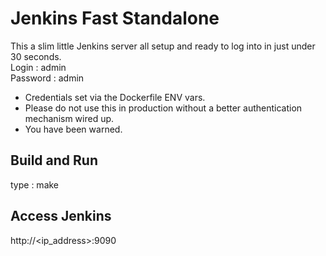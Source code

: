 # Jenkins Fast Standalone

This a slim little Jenkins server all setup and ready to log into in just under 30 seconds.
<br>
Login : admin
<br>
Password : admin
<br>
* Credentials set via the Dockerfile ENV vars.
* Please do not use this in production without a better authentication mechanism wired up.
* You have been warned.

## Build and Run
type : make

## Access Jenkins
http://<ip_address>:9090
